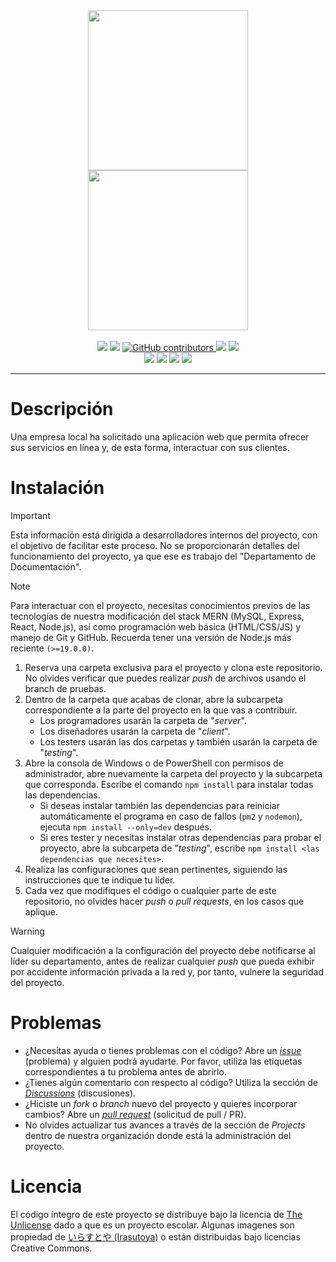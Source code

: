 <div align="center" style="margin:0;">
<img src="https://files.catbox.moe/j1u8oc.png" width="256px"/><br>
<img src="https://files.catbox.moe/e53egz.png" width="256px"/>
<br><br>
  <a href="https://github.com/createchsoftware/armony/stargazers"><img src="https://img.shields.io/github/stars/createchsoftware/armony?style=for-the-badge"/></a>
  <a href="https://github.com/createchsoftware/armony/blob/main/README.md"><img src="https://img.shields.io/github/license/createchsoftware/armony?style=for-the-badge"></a>
  <a href="https://github.com/createchsoftware/armony/graphs/contributors"><img alt="GitHub contributors" src="https://img.shields.io/github/contributors/createchsoftware/armony?color=2b9348&style=for-the-badge">
  <a href="https://github.com/createchsoftware/armony/pulls"><img src="https://img.shields.io/github/issues-pr/createchsoftware/armony?style=for-the-badge"/></a>
  <a href="https://github.com/createchsoftware/armony/issues"><img src="https://img.shields.io/github/issues/createchsoftware/armony?style=for-the-badge"/></a>
<br>
    <img src="https://img.shields.io/badge/mysql-%2300f.svg?style=for-the-badge&logo=mysql&logoColor=white">
    <img src="https://img.shields.io/badge/express.js-%23404d59.svg?style=for-the-badge&logo=express&logoColor=%2361DAFB">
    <img src="https://img.shields.io/badge/react-%2320232a.svg?style=for-the-badge&logo=react&logoColor=%2361DAFB">
    <img src="https://img.shields.io/badge/node.js-6DA55F?style=for-the-badge&logo=node.js&logoColor=white">
</div>
<hr>

# Descripción
Una empresa local ha solicitado una aplicación web que permita ofrecer sus servicios en línea y, de esta forma, interactuar con sus clientes.

# Instalación
> [!IMPORTANT]  
> Esta información está dirigida a desarrolladores internos del proyecto, con el objetivo de facilitar este proceso. No se proporcionarán detalles del funcionamiento del proyecto, ya que ese es trabajo del "Departamento de Documentación".

> [!NOTE]  
> Para interactuar con el proyecto, necesitas conocimientos previos de las tecnologías de nuestra modificación del stack MERN (MySQL, Express, React, Node.js), así como programación web básica (HTML/CSS/JS) y manejo de Git y GitHub. Recuerda tener una versión de Node.js más reciente `(>=19.0.0)`.

1. Reserva una carpeta exclusiva para el proyecto y clona este repositorio. No olvides verificar que puedes realizar *push* de archivos usando el branch de pruebas.
2. Dentro de la carpeta que acabas de clonar, abre la subcarpeta correspondiente a la parte del proyecto en la que vas a contribuir.
   - Los programadores usarán la carpeta de "*server*".
   - Los diseñadores usarán la carpeta de "*client*".
   - Los testers usarán las dos carpetas y también usarán la carpeta de "*testing*".
3. Abre la consola de Windows o de PowerShell con permisos de administrador, abre nuevamente la carpeta del proyecto y la subcarpeta que corresponda. Escribe el comando `npm install` para instalar todas las dependencias.
   - Si deseas instalar también las dependencias para reiniciar automáticamente el programa en caso de fallos (`pm2` y `nodemon`), ejecuta `npm install --only=dev` después.
   - Si eres tester y necesitas instalar otras dependencias para probar el proyecto, abre la subcarpeta de "*testing*", escribe `npm install <las dependencias que necesites>`.
4. Realiza las configuraciones que sean pertinentes, siguiendo las instrucciones que te indique tu líder.
5. Cada vez que modifiques el código o cualquier parte de este repositorio, no olvides hacer *push* o *pull requests*, en los casos que aplique.

> [!WARNING]  
> Cualquier modificación a la configuración del proyecto debe notificarse al líder su departamento, antes de realizar cualquier *push* que pueda exhibir por accidente información privada a la red y, por tanto, vulnere la seguridad del proyecto.

# Problemas
- ¿Necesitas ayuda o tienes problemas con el código? Abre un <a href="https://github.com/createchsoftware/armony/issues">*issue*</a> (problema) y alguien podrá ayudarte. Por favor, utiliza las etiquetas correspondientes a tu problema antes de abrirlo.
- ¿Tienes algún comentario con respecto al código? Utiliza la sección de <a href="https://github.com/orgs/createchsoftware/discussions">*Discussions*</a> (discusiones).
- ¿Hiciste un *fork* o *branch* nuevo del proyecto y quieres incorporar cambios? Abre un <a href="https://github.com/createchsoftware/armony/pulls">*pull request*</a> (solicitud de pull / PR).
- No olvides actualizar tus avances a través de la sección de *Projects* dentro de nuestra organización donde está la administración del proyecto.

# Licencia
El código íntegro de este proyecto se distribuye bajo la licencia de <a href="https://github.com/createchsoftware/armony/blob/main/LICENSE">The Unlicense</a> dado a que es un proyecto escolar. Algunas imagenes son propiedad de <a href="https://www.irasutoya.com/">いらすとや (Irasutoya)</a> o están distribuidas bajo licencias Creative Commons.
